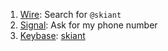 1. [Wire](https://wire.com/): Search for `@skiant`
2. [Signal](https://whispersystems.org/): Ask for my phone number
3. [Keybase](https://keybase.io/): [skiant](https://keybase.io/skiant)
